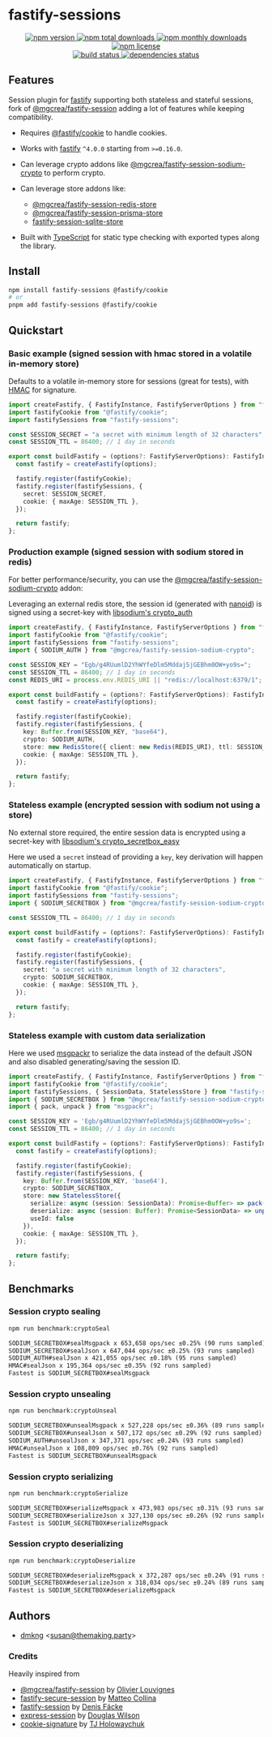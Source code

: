# fastify-sessions

<!-- markdownlint-disable MD033 -->
<p align="center">
  <a href="https://www.npmjs.com/package/fastify-sessions">
    <img src="https://img.shields.io/npm/v/fastify-sessions.svg?style=for-the-badge" alt="npm version" />
  </a>
  <a href="https://www.npmjs.com/package/fastify-sessions">
    <img src="https://img.shields.io/npm/dt/fastify-sessions.svg?style=for-the-badge" alt="npm total downloads" />
  </a>
  <a href="https://www.npmjs.com/package/fastify-sessions">
    <img src="https://img.shields.io/npm/dm/fastify-sessions.svg?style=for-the-badge" alt="npm monthly downloads" />
  </a>
  <a href="https://www.npmjs.com/package/fastify-sessions">
    <img src="https://img.shields.io/npm/l/fastify-sessions.svg?style=for-the-badge" alt="npm license" />
  </a>
  <br />
  <a href="https://github.com/dmkng/fastify-sessions/actions/workflows/main.yml">
    <img src="https://img.shields.io/github/actions/workflow/status/dmkng/fastify-sessions/main.yml?style=for-the-badge&branch=master" alt="build status" />
  </a>
  <a href="https://depfu.com/github/dmkng/fastify-sessions">
    <img src="https://img.shields.io/depfu/dependencies/github/dmkng/fastify-sessions?style=for-the-badge" alt="dependencies status" />
  </a>
</p>
<!-- markdownlint-enable MD037 -->

## Features

Session plugin for [fastify](https://npm.im/fastify) supporting both stateless and stateful sessions, fork of [@mgcrea/fastify-session](https://npm.im/@mgcrea/fastify-session) adding a lot of features while keeping compatibility.

- Requires [@fastify/cookie](https://npm.im/@fastify/cookie) to handle cookies.

- Works with [fastify](https://npm.im/fastify) `^4.0.0` starting from `>=0.16.0`.

- Can leverage crypto addons like
  [@mgcrea/fastify-session-sodium-crypto](https://npm.im/@mgcrea/fastify-session-sodium-crypto) to perform crypto.

- Can leverage store addons like:

  - [@mgcrea/fastify-session-redis-store](https://npm.im/@mgcrea/fastify-session-redis-store)
  - [@mgcrea/fastify-session-prisma-store](https://npm.im/@mgcrea/fastify-session-prisma-store)
  - [fastify-session-sqlite-store](https://npm.im/fastify-session-sqlite-store)

- Built with [TypeScript](https://www.typescriptlang.org/) for static type checking with exported types along the
  library.

## Install

```bash
npm install fastify-sessions @fastify/cookie
# or
pnpm add fastify-sessions @fastify/cookie
```

## Quickstart

### Basic example (signed session with hmac stored in a volatile in-memory store)

Defaults to a volatile in-memory store for sessions (great for tests), with
[HMAC](https://nodejs.org/api/crypto.html#crypto_crypto_createhmac_algorithm_key_options) for signature.

```ts
import createFastify, { FastifyInstance, FastifyServerOptions } from "fastify";
import fastifyCookie from "@fastify/cookie";
import fastifySessions from "fastify-sessions";

const SESSION_SECRET = "a secret with minimum length of 32 characters";
const SESSION_TTL = 86400; // 1 day in seconds

export const buildFastify = (options?: FastifyServerOptions): FastifyInstance => {
  const fastify = createFastify(options);

  fastify.register(fastifyCookie);
  fastify.register(fastifySessions, {
    secret: SESSION_SECRET,
    cookie: { maxAge: SESSION_TTL },
  });

  return fastify;
};
```

### Production example (signed session with sodium stored in redis)

For better performance/security, you can use the
[@mgcrea/fastify-session-sodium-crypto](https://npm.im/@mgcrea/fastify-session-sodium-crypto) addon:

Leveraging an external redis store, the session id (generated with [nanoid](https://npm.im/nanoid)) is signed
using a secret-key with
[libsodium's crypto_auth](https://libsodium.gitbook.io/doc/secret-key_cryptography/secret-key_authentication)

```ts
import createFastify, { FastifyInstance, FastifyServerOptions } from "fastify";
import fastifyCookie from "@fastify/cookie";
import fastifySessions from "fastify-sessions";
import { SODIUM_AUTH } from "@mgcrea/fastify-session-sodium-crypto";

const SESSION_KEY = "Egb/g4RUumlD2YhWYfeDlm5MddajSjGEBhm0OW+yo9s=";
const SESSION_TTL = 86400; // 1 day in seconds
const REDIS_URI = process.env.REDIS_URI || "redis://localhost:6379/1";

export const buildFastify = (options?: FastifyServerOptions): FastifyInstance => {
  const fastify = createFastify(options);

  fastify.register(fastifyCookie);
  fastify.register(fastifySessions, {
    key: Buffer.from(SESSION_KEY, "base64"),
    crypto: SODIUM_AUTH,
    store: new RedisStore({ client: new Redis(REDIS_URI), ttl: SESSION_TTL }),
    cookie: { maxAge: SESSION_TTL },
  });

  return fastify;
};
```

### Stateless example (encrypted session with sodium not using a store)

No external store required, the entire session data is encrypted using a secret-key with
[libsodium's crypto_secretbox_easy](https://libsodium.gitbook.io/doc/secret-key_cryptography/secretbox)

Here we used a `secret` instead of providing a `key`, key derivation will happen automatically on startup.

```ts
import createFastify, { FastifyInstance, FastifyServerOptions } from "fastify";
import fastifyCookie from "@fastify/cookie";
import fastifySessions from "fastify-sessions";
import { SODIUM_SECRETBOX } from "@mgcrea/fastify-session-sodium-crypto";

const SESSION_TTL = 86400; // 1 day in seconds

export const buildFastify = (options?: FastifyServerOptions): FastifyInstance => {
  const fastify = createFastify(options);

  fastify.register(fastifyCookie);
  fastify.register(fastifySessions, {
    secret: "a secret with minimum length of 32 characters",
    crypto: SODIUM_SECRETBOX,
    cookie: { maxAge: SESSION_TTL },
  });

  return fastify;
};
```

### Stateless example with custom data serialization

Here we used [msgpackr](https://npm.im/msgpackr) to serialize the data instead of the default JSON and also disabled generating/saving the session ID.

```ts
import createFastify, { FastifyInstance, FastifyServerOptions } from "fastify";
import fastifyCookie from "@fastify/cookie";
import fastifySessions, { SessionData, StatelessStore } from "fastify-sessions";
import { SODIUM_SECRETBOX } from "@mgcrea/fastify-session-sodium-crypto";
import { pack, unpack } from "msgpackr";

const SESSION_KEY = 'Egb/g4RUumlD2YhWYfeDlm5MddajSjGEBhm0OW+yo9s=';
const SESSION_TTL = 86400; // 1 day in seconds

export const buildFastify = (options?: FastifyServerOptions): FastifyInstance => {
  const fastify = createFastify(options);

  fastify.register(fastifyCookie);
  fastify.register(fastifySessions, {
    key: Buffer.from(SESSION_KEY, 'base64'),
    crypto: SODIUM_SECRETBOX,
    store: new StatelessStore({
      serialize: async (session: SessionData): Promise<Buffer> => pack(session),
      deserialize: async (session: Buffer): Promise<SessionData> => unpack(session),
      useId: false
    }),
    cookie: { maxAge: SESSION_TTL },
  });

  return fastify;
};
```

## Benchmarks

### Session crypto sealing

```sh
npm run benchmark:cryptoSeal
```

```txt
SODIUM_SECRETBOX#sealMsgpack x 653,658 ops/sec ±0.25% (90 runs sampled)
SODIUM_SECRETBOX#sealJson x 647,044 ops/sec ±0.25% (93 runs sampled)
SODIUM_AUTH#sealJson x 421,055 ops/sec ±0.18% (95 runs sampled)
HMAC#sealJson x 195,364 ops/sec ±0.35% (92 runs sampled)
Fastest is SODIUM_SECRETBOX#sealMsgpack
```

### Session crypto unsealing

```sh
npm run benchmark:cryptoUnseal
```

```txt
SODIUM_SECRETBOX#unsealMsgpack x 527,228 ops/sec ±0.36% (89 runs sampled)
SODIUM_SECRETBOX#unsealJson x 507,172 ops/sec ±0.29% (92 runs sampled)
SODIUM_AUTH#unsealJson x 347,371 ops/sec ±0.24% (93 runs sampled)
HMAC#unsealJson x 108,809 ops/sec ±0.76% (92 runs sampled)
Fastest is SODIUM_SECRETBOX#unsealMsgpack
```

### Session crypto serializing

```sh
npm run benchmark:cryptoSerialize
```

```txt
SODIUM_SECRETBOX#serializeMsgpack x 473,983 ops/sec ±0.31% (93 runs sampled)
SODIUM_SECRETBOX#serializeJson x 327,130 ops/sec ±0.26% (92 runs sampled)
Fastest is SODIUM_SECRETBOX#serializeMsgpack
```

### Session crypto deserializing

```sh
npm run benchmark:cryptoDeserialize
```

```txt
SODIUM_SECRETBOX#deserializeMsgpack x 372,287 ops/sec ±0.24% (91 runs sampled)
SODIUM_SECRETBOX#deserializeJson x 318,034 ops/sec ±0.24% (89 runs sampled)
Fastest is SODIUM_SECRETBOX#deserializeMsgpack
```

## Authors

- [dmkng](https://github.com/dmkng) <<susan@themaking.party>>

### Credits

Heavily inspired from

- [@mgcrea/fastify-session](https://github.com/mgcrea/fastify-session) by
  [Olivier Louvignes](https://github.com/mgcrea)
- [fastify-secure-session](https://github.com/fastify/fastify-secure-session) by
  [Matteo Collina](https://github.com/mcollina)
- [fastify-session](https://github.com/SerayaEryn/fastify-session) by [Denis Fäcke](https://github.com/SerayaEryn)
- [express-session](https://github.com/expressjs/session) by [Douglas Wilson](https://github.com/dougwilson)
- [cookie-signature](https://github.com/tj/node-cookie-signature) by [TJ Holowaychuk](https://github.com/tj)
